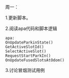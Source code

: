 周一：

1.更新脚本。

2.阅读apa代码和脚本逻辑

```
apa:
OnUpdateParkinState()
GetActiveSlotId()
SelectActiveSlot()
RequestStartParkIn()
OnUpdateFusedSlotsAtOdom()

```

3.讨论冒烟测试用例
